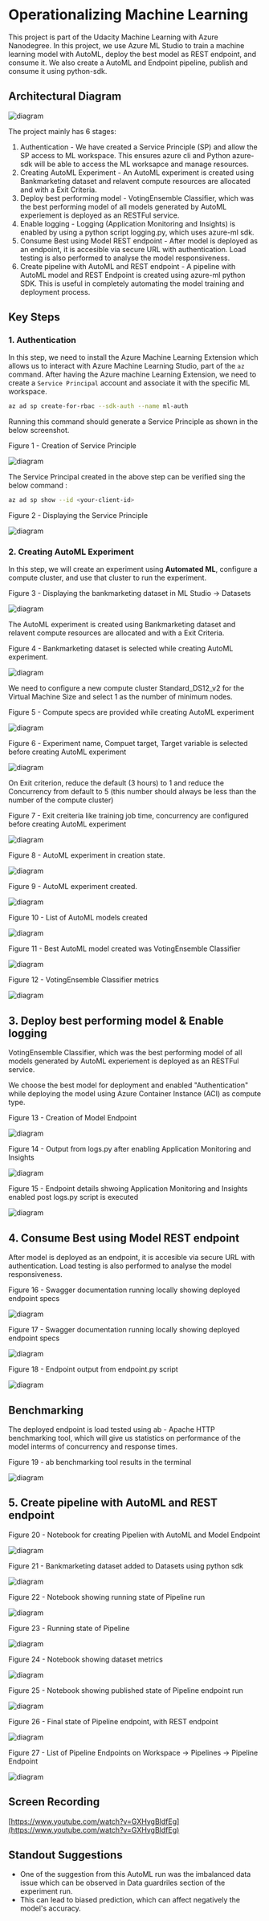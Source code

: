 # Operationalizing Machine Learning

This project is part of the Udacity Machine Learning with Azure Nanodegree. In this project, we use Azure ML Studio to train a machine learning model with AutoML, deploy the best model as REST endpoint, and consume it. We also create a AutoML and Endpoint pipeline, publish and consume it using python-sdk.

## Architectural Diagram

![diagram](images/architecture-process.png)

The project mainly has 6 stages:

1. Authentication - We have created a Service Principle (SP) and allow the SP access to ML workspace. This ensures azure cli and Python azure-sdk will be able to access the ML worksapce and manage resources.
2. Creating AutoML Experiment - An AutoML experiment is created using Bankmarketing dataset and relavent compute resources are allocated and with a Exit Criteria.
3. Deploy best performing model - VotingEnsemble Classifier, which was the best performing model of all models generated by AutoML experiement is deployed as an RESTFul service.
4. Enable logging - Logging (Application Monitoring and Insights) is enabled by using a python script logging.py, which uses azure-ml sdk.
5. Consume Best using Model REST endpoint - After model is deployed as an endpoint, it is accesible via secure URL with authentication. Load testing is also performed to analyse the model responsiveness.
6. Create pipeline with AutoML and REST endpoint - A pipeline with AutoML model and REST Endpoint is created using azure-ml python SDK. This is useful in completely automating the model training and deployment process.



## Key Steps



### 1. Authentication

In this step, we need to install the Azure Machine Learning Extension which allows us to interact with Azure Machine Learning Studio, part of the `az` command. After having the Azure machine Learning Extension, we need to create a `Service Principal` account and associate it with the specific ML workspace.

```bash
az ad sp create-for-rbac --sdk-auth --name ml-auth
```

Running this command should generate a Service Principle as shown in the below screenshot.


Figure 1 - Creation of Service Principle

![diagram](images/auth-1.jpg)


The Service Principal created in the above step can be verified sing the below command :


```bash
az ad sp show --id <your-client-id>
```


Figure 2 - Displaying the Service Principle


![diagram](images/auth-2.jpg)



### 2. Creating AutoML Experiment

In this step, we will create an experiment using **Automated ML**, configure a compute cluster, and use that cluster to run the experiment.

Figure 3 - Displaying the bankmarketing dataset in ML Studio -> Datasets

![diagram](images/dataset-1.png)


The AutoML experiment is created using Bankmarketing dataset and relavent compute resources are allocated and with a Exit Criteria.

Figure 4 - Bankmarketing dataset is selected while creating AutoML experiment.

![diagram](images/dataset-selection.png)



We need to configure a new compute cluster Standard_DS12_v2  for the Virtual Machine Size and select 1 as the number of minimum nodes.


Figure 5 - Compute specs are provided while creating AutoML experiment

![diagram](images/automl-compute.png)



Figure 6 - Experiment name, Compuet target, Target variable is selected before creating AutoML experiment

![diagram](images/automl-target.png)



On Exit criterion, reduce the default (3 hours) to 1 and reduce the Concurrency from default to 5 (this number should always be less than the number of the compute cluster)


Figure 7 - Exit creiteria like training job time, concurrency are configured before creating AutoML experiment

![diagram](images/automl-criteria.png)



Figure 8 - AutoML experiment in creation state.

![diagram](images/auto-ml-0.png)



Figure 9 - AutoML experiment created.

![diagram](images/auto-ml-1.png)



Figure 10 - List of AutoML models created

![diagram](images/auto-ml-2.png)



Figure 11 - Best AutoML model created was VotingEnsemble Classifier

![diagram](images/auto-ml-best.png)



Figure 12 - VotingEnsemble Classifier metrics

![diagram](images/auto-ml-best-metrics.png)



## 3. Deploy best performing model & Enable logging

VotingEnsemble Classifier, which was the best performing model of all models generated by AutoML experiement is deployed as an RESTFul service.

We choose the best model for deployment and enabled "Authentication" while deploying the model using Azure Container Instance (ACI) as compute type.


Figure 13 - Creation of Model Endpoint

![diagram](images/endpoint-creation.png)


Figure 14 - Output from logs.py after enabling Application Monitoring and Insights

![diagram](images/logs.png)



Figure 15 - Endpoint details shwoing Application Monitoring and Insights enabled post logs.py script is executed

![diagram](images/logs-enabled.png)



## 4. Consume Best using Model REST endpoint

After model is deployed as an endpoint, it is accesible via secure URL with authentication. Load testing is also performed to analyse the model responsiveness.


Figure 16 - Swagger documentation running locally showing deployed endpoint specs


![diagram](images/swagger-1.png)



Figure 17 - Swagger documentation running locally showing deployed endpoint specs

![diagram](images/swagger-loan.png)



Figure 18 - Endpoint output from endpoint.py script

![diagram](images/endpoint-op.png)



## Benchmarking

The deployed endpoint is load tested using ab - Apache HTTP benchmarking tool, which will give us statistics on performance of the model interms of concurrency and response times.


Figure 19 - ab benchmarking tool results in the terminal

![diagram](images/benchmark.png)



## 5. Create pipeline with AutoML and REST endpoint


Figure 20 - Notebook for creating Pipelien with AutoML and Model Endpoint

![diagram](images/notebook-1.png)


Figure 21 - Bankmarketing dataset added to Datasets using python sdk

![diagram](images/notebook-dataset.png)


Figure 22 - Notebook showing running state of Pipeline run

![diagram](images/notebook-pipeline-1.png)


Figure 23 - Running state of Pipeline

![diagram](images/pipeline-1.png)


Figure 24 - Notebook showing dataset metrics

![diagram](images/notebook-pipeline-2.png)


Figure 25 - Notebook showing published state of Pipeline endpoint run

![diagram](images/notebook-pipeline-published.png)


Figure 26 - Final state of Pipeline endpoint, with REST endpoint

![diagram](images/pipeline-endpoint.png)


Figure 27 - List of Pipeline Endpoints on Workspace -> Pipelines -> Pipeline Endpoint

![diagram](images/pipeline-endpoint-list.png)



## Screen Recording

[https://www.youtube.com/watch?v=GXHygBldfEg](https://www.youtube.com/watch?v=GXHygBldfEg)



## Standout Suggestions

- One of the suggestion from this AutoML run was the imbalanced data issue which can be observed in Data guardriles section of the experiment run. 
- This can lead to biased prediction, which can affect negatively the model's accuracy.
